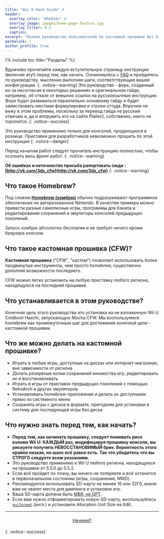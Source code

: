 ```yaml
---
title: "Wii U Hack Guide" #
header:
  overlay_color: "#5e616c" #
  overlay_image: images/home-page-feature.jpg
  overlay_filter: 0.5
  caption:
excerpt: "Полное руководство пользователей по кастомной прошивке Wii U, от начала до Coldboot Haxchi<br />**Последнее изменение:** 13 февраля 2018"
permalink: /
author_profile: true
---
```


{% include toc title="Разделы" %}

Вдумчиво прочитайте каждую вступительную страницу инструкции (включая эту!) перед тем, как начать. Ознакомьтесь с [FAQ](faq) и пройдитесь по руководству, мысленно выполняя шаги, соответствующие вашей конфигурации. 
{: .notice--warning}
Это руководство - форк, созданный из-за несогласия в некоторых решениях в оригинальном гайде, например, об отказе от внешних ссылок на русскоязычные инструкции. Форк будет развиваться параллельно основному гайду и будет заимствовать местами формулировки и строки оттуда. Впрочем не вижу в этом проблемы, поскольку за перевод гайда на русский отвечаю я, да и аппрувить его на сайте Plailect, собственно, никто не торопится.
{: .notice--success}

Это руководство применимо _только_ для консолей, продающихся в рознице. Приставки для разработчиков невозможно прошить по этой инструкции
{: .notice--danger}

Перед началом работ следует прочитать инструкцию полностью, чтобы осознать весь фронт работ.
{: .notice--warning}

**Об ошибках и неточностях просьба рапортовать сюда - [http://vk.com/3ds_cfw](http://vk.com/3ds_cfw)**
{: .notice--warning}

## Что такое Homebrew? 

Под словом [**Homebrew (хомбрю)**](https://ru.wikipedia.org/wiki/Homebrew_(%D0%BA%D0%BE%D0%BC%D0%BF%D1%8C%D1%8E%D1%82%D0%B5%D1%80%D0%BD%D1%8B%D0%B5_%D0%B8%D0%B3%D1%80%D1%8B)) обычно подразумевают программное обеспечение не авторизованное Nintendo. В качестве примера можно привести разные самописные игры, программы для бэкапа и редактирования сохранений и эмуляторы консолей предыдущих поколений.

Запуск хомбрю абсолютно бесплатен и не требует ничего кроме браузера консоли.

## Что такое кастомная прошивка (CFW)?

**Кастомная прошивка** ("CFW", "кастом") позволяет использовать более продвинутые инструменты, чем просто homebrew, существенно дополняя возможности последнего.

CFW можно легко установить на любую приставку любого региона, находящуюся на последней прошивке.

## Что устанавливается в этом руководстве?

Конечная цель этого руководства это установка на не взломанную Wii U
Coldboot Haxchi, запускающую Mocha CFW. Мы воспользуемся homebrew как промежуточным шаг для достижения конечной цели - кастомной прошивки.

## Что же можно делать на кастомной прошивке?

+ Играть в любые игры, доступные на дисках или интернет-магазинах, вне зависимости от региона
+ Делать резервные копии сохранений множества игр, редактировать их и восстанавливать
+ Играть в игры от приставок предыдущих поколений с помощью RetroArch и других эмуляторов.
+ Устанавливать homebrew-приложения и делать их доступными прямо из системного меню
+ Сохранять игры с дисков в формате, пригодном для установки в систему для последующей игры без диска

## Что нужно знать перед тем, как начать?

+ **Перед тем, как начинать прошивку, следует понимать риск взлома Wii U: КАЖДЫЙ раз, модифицируя прошивку консоли, вы рискуете получить НЕВОССТАНОВИМЫЙ брик. Вероятность этого крайне низкая, но шанс всё равно есть. Так что убедитесь что вы СТРОГО следуете всем указаниям.**
+ Это руководство применимо к Wii U любого региона, находящуюся на прошивке от 5.5.0 до 5.5.2.
+ Если всё пройдет по плану, вы ничего не потеряете и всё останется в первоначальном состоянии (игры, сохранения, NNID).
+ Рекомендуется использовать SD-карту не менее 16 или 32Гб, иначе вам не хватит места для дампинга и установки игр.
+ Ваша SD-карта должна быть [MBR, не GPT](http://www.howtogeek.com/245610/).
+ Если вам нужно отформатировать новую SD-карту, воспользуйтесь [`guiformat`](http://www.ridgecrop.demon.co.uk/index.htm?guiformat.htm) (англ.) и установите Allocation Unit Size на 64К.

___

<center><a href="get-started" style="margin:20px auto; text-align:center; display:block; width:200px;" class="btn btn--short">Начнем!!</a></center>
{: .notice--success}
